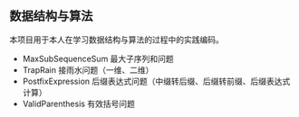 ## 数据结构与算法

本项目用于本人在学习数据结构与算法的过程中的实践编码。

- MaxSubSequenceSum  最大子序列和问题
- TrapRain 接雨水问题（一维、二维）
- PostfixExpression  后缀表达式问题（中缀转后缀、后缀转前缀、后缀表达式计算）
- ValidParenthesis  有效括号问题